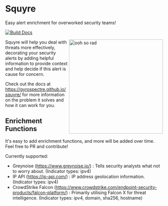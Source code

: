 # Squyre

Easy alert enrichment for overworked security teams!

[![Build Docs](https://github.com/gyrospectre/squyre/actions/workflows/gh-pages.yml/badge.svg)](https://github.com/gyrospectre/squyre/actions/workflows/gh-pages.yml)

<img src="https://media.giphy.com/media/l0MYylLtnC1ADCGys/giphy.gif" alt="ooh so rad" width="300" align="right" />

Squyre will help you deal with threats more effectively, decorating your security alerts by adding helpful information to provide context and help decide if this alert is cause for concern.

Check out the docs at https://gyrospectre.github.io/squyre/ for more information on the problem it solves and how it can work for you.

## Enrichment Functions
It's easy to add enrichment functions, and more will be added over time. Feel free to PR and contribute!

Currently supported:
- Greynoise (https://www.greynoise.io/) : Tells security analysts what not to worry about. (Indicator types: ipv4)
- IP API (https://ip-api.com/) : IP address geolocation information. (Indicator types: ipv4)
- CrowdStrike Falcon (https://www.crowdstrike.com/endpoint-security-products/falcon-platform/) : Primarily utilising Falcon X for threat intelligence. (Indicator types: ipv4, domain, sha256, hostname)
